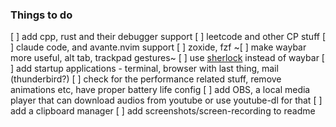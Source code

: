### Things to do

[ ] add cpp, rust and their debugger support
[ ] leetcode and other CP stuff
[ ] claude code, and avante.nvim support
[ ] zoxide, fzf
~[ ] make waybar more useful, alt tab, trackpad gestures~
[ ] use [sherlock](https://github.com/Skxxtz/sherlock) instead of waybar
[ ] add startup applications - terminal, browser with last thing, mail (thunderbird?)
[ ] check for the performance related stuff, remove animations etc, have proper battery life config
[ ] add OBS, a local media player that can download audios from youtube or use youtube-dl for that
[ ] add a clipboard manager
[ ] add screenshots/screen-recording to readme
